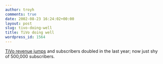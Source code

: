 ```yaml
---
author: troyh
comments: true
date: 2002-08-23 16:24:02+00:00
layout: post
slug: tivo-doing-well
title: TiVo doing well
wordpress_id: 1564
---
```


[TiVo revenue jumps](http://news.com.com/2100-1040-954928.html?tag=cd_mh) and subscribers doubled in the last year; now just shy of 500,000 subscribers.
